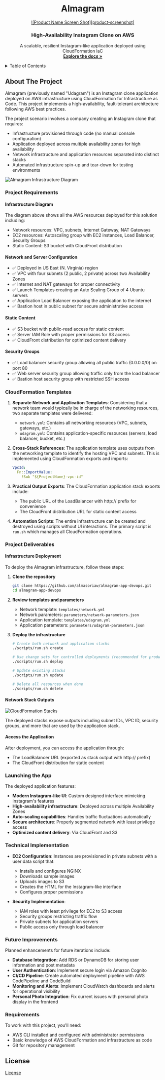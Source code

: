 <div align="center">

# Almagram

[![Product Name Screen Shot][product-screenshot]](./images/almagram.jpg)

  <h3 align="center">High-Availability Instagram Clone on AWS</h3>

  <p align="center">
    A scalable, resilient Instagram-like application deployed using CloudFormation IaC
    <br />
    <a href="https://github.com/almasoriaw/almagram-app-devops"><strong>Explore the docs »</strong></a>
    <br />
  </p>
</div>

<!-- TABLE OF CONTENTS -->
<details>
  <summary>Table of Contents</summary>
  <ol>
    <li><a href="#about-the-project">About The Project</a></li>
    <li><a href="#built-with">Built With</a></li>
    <li><a href="#infrastructure-architecture">Infrastructure Architecture</a></li>
    <li><a href="#getting-started">Getting Started</a></li>
    <li><a href="#deployment">Deployment</a></li>
    <li><a href="#technical-implementation">Technical Implementation</a></li>
    <li><a href="#roadmap">Roadmap</a></li>
    <li><a href="#license">License</a></li>
  </ol>
</details>

## About The Project

Almagram (previously named "Udagram") is an Instagram clone application deployed on AWS infrastructure using CloudFormation for Infrastructure as Code. This project implements a high-availability, fault-tolerant architecture following AWS best practices.

The project scenario involves a company creating an Instagram clone that requires:
- Infrastructure provisioned through code (no manual console configuration)
- Application deployed across multiple availability zones for high availability
- Network infrastructure and application resources separated into distinct stacks
- Automated infrastructure spin-up and tear-down for testing environments

![Almagram Infrastructure Diagram](./images/aws_infrastructure_diagram_udagram.jpg)

### Project Requirements

#### Infrastructure Diagram
The diagram above shows all the AWS resources deployed for this solution including:
- Network resources: VPC, subnets, Internet Gateway, NAT Gateways
- EC2 resources: Autoscaling group with EC2 instances, Load Balancer, Security Groups
- Static Content: S3 bucket with CloudFront distribution

#### Network and Server Configuration
- ✅ Deployed in US East (N. Virginia) region
- ✅ VPC with four subnets (2 public, 2 private) across two Availability Zones
- ✅ Internet and NAT gateways for proper connectivity
- ✅ Launch Templates creating an Auto Scaling Group of 4 Ubuntu servers
- ✅ Application Load Balancer exposing the application to the internet
- ✅ Bastion host in public subnet for secure administrative access

#### Static Content
- ✅ S3 bucket with public-read access for static content
- ✅ Server IAM Role with proper permissions for S3 access
- ✅ CloudFront distribution for optimized content delivery

#### Security Groups
- ✅ Load balancer security group allowing all public traffic (0.0.0.0/0) on port 80
- ✅ Web server security group allowing traffic only from the load balancer
- ✅ Bastion host security group with restricted SSH access

### CloudFormation Templates

1. **Separate Network and Application Templates**: Considering that a network team would typically be in charge of the networking resources, two separate templates were delivered:
   - `network.yml`: Contains all networking resources (VPC, subnets, gateways, etc.)
   - `udagram.yml`: Contains application-specific resources (servers, load balancer, bucket, etc.)

2. **Cross-Stack References**: The application template uses outputs from the networking template to identify the hosting VPC and subnets. This is implemented using CloudFormation exports and imports:

   ```yaml
   VpcId:
     Fn::ImportValue:
       !Sub "${ProjectName}-vpc-id"
   ```

3. **Practical Output Exports**: The CloudFormation application stack exports include:
   - The public URL of the LoadBalancer with http:// prefix for convenience
   - The CloudFront distribution URL for static content access

4. **Automation Scripts**: The entire infrastructure can be created and destroyed using scripts without UI interactions. The primary script is `run.sh` which manages all CloudFormation operations.

### Project Deliverables

#### Infrastructure Deployment

To deploy the Almagram infrastructure, follow these steps:

1. **Clone the repository**
   ```bash
   git clone https://github.com/almasoriaw/almagram-app-devops.git
   cd almagram-app-devops
   ```

2. **Review templates and parameters**
   - Network template: `templates/network.yml`
   - Network parameters: `parameters/network-parameters.json`
   - Application template: `templates/udagram.yml`
   - Application parameters: `parameters/udagram-parameters.json`

3. **Deploy the infrastructure**
   ```bash
   # Create both network and application stacks
   ./scripts/run.sh create
   
   # Use change sets for controlled deployments (recommended for production)
   ./scripts/run.sh deploy
   
   # Update existing stacks
   ./scripts/run.sh update
   
   # Delete all resources when done
   ./scripts/run.sh delete
   ```

#### Network Stack Outputs
![CloudFormation Stacks](./images/cloudformation_stacks.jpg)

The deployed stacks expose outputs including subnet IDs, VPC ID, security groups, and more that are used by the application stack.

#### Access the Application
After deployment, you can access the application through:

- The LoadBalancer URL (exported as stack output with http:// prefix)
- The CloudFront distribution for static content

### Launching the App

The deployed application features:

- **Modern Instagram-like UI**: Custom designed interface mimicking Instagram's features
- **High-availability infrastructure**: Deployed across multiple Availability Zones
- **Auto-scaling capabilities**: Handles traffic fluctuations automatically
- **Secure architecture**: Properly segmented network with least privilege access
- **Optimized content delivery**: Via CloudFront and S3

### Technical Implementation

- **EC2 Configuration**: Instances are provisioned in private subnets with a user data script that:
  - Installs and configures NGINX
  - Downloads sample images
  - Uploads images to S3
  - Creates the HTML for the Instagram-like interface
  - Configures proper permissions

- **Security Implementation**:
  - IAM roles with least privilege for EC2 to S3 access
  - Security groups restricting traffic flow
  - Private subnets for application servers
  - Public access only through load balancer

### Future Improvements

Planned enhancements for future iterations include:

- **Database Integration**: Add RDS or DynamoDB for storing user information and post metadata
- **User Authentication**: Implement secure login via Amazon Cognito
- **CI/CD Pipeline**: Create automated deployment pipeline with AWS CodePipeline and CodeBuild
- **Monitoring and Alerts**: Implement CloudWatch dashboards and alerts for operational visibility
- **Personal Photo Integration**: Fix current issues with personal photo display in the frontend

### Requirements

To work with this project, you'll need:

- AWS CLI installed and configured with administrator permissions
- Basic knowledge of AWS CloudFormation and infrastructure as code
- Git for repository management

## License

[License](LICENSE.txt)
